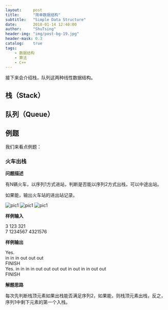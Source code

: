 ```yaml
---
layout:     post
title:      "简单数据结构"
subtitle:   "Simple Data Structure"
date:       2018-01-14 12:40:00
author:     "ShuTsing"
header-img: "img/post-bg-19.jpg"
header-mask: 0.3
catalog:    true
tags:
    - 数据结构
    - 算法
    - C++
---
```


接下来会介绍栈，队列这两种线性数据结构。

## 栈（Stack）

## 队列（Queue）

## 例题

我们来看点例题：  

### 火车出栈

**问题描述**

有N辆火车，以序列1方式进站，判断是否能以序列2方式出栈，可以中途出站。

如果能，输出火车站的进出站记录。

![pic1](http://acm.hdu.edu.cn/data/images/1022-1.jpg)
![pic1](http://acm.hdu.edu.cn/data/images/1022-2.jpg)
![pic1](http://acm.hdu.edu.cn/data/images/1022-3.jpg)

**样例输入**

3 123 321   
7 1234567 4321576    

**样例输出**

Yes.  
in in in out out out   
FINISH  
Yes.
in in in in out out out out in out in in out out  
FINISH  

**解题思路**

每次先判断栈顶元素如果出栈能否满足序列2，如果能，则栈顶元素出栈，反之，序列1中剩下元素的第一个入栈。
